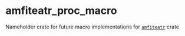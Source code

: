 # amfiteatr_proc_macro
Nameholder crate for future macro implementations for [`amfiteatr`](https://github.com/moroviintaas/amfiteatr.git) crate